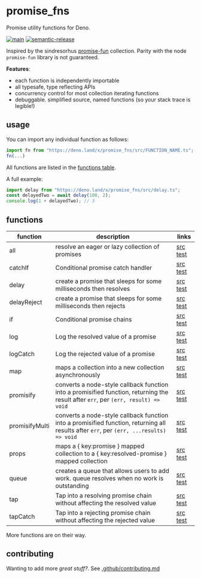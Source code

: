 # promise_fns

Promise utility functions for Deno.

[![main](https://github.com/cdaringe/promise_fns/actions/workflows/main.yml/badge.svg)](https://github.com/cdaringe/promise_fns/actions/workflows/main.yml)
[![semantic-release](https://img.shields.io/badge/%20%20%F0%9F%93%A6%F0%9F%9A%80-semantic--release-e10079.svg)](https://github.com/semantic-release/semantic-release)

Inspired by the sindresorhus
[promise-fun](https://github.com/sindresorhus/promise-fun) collection. Parity
with the node `promise-fun` library is not guaranteed.

**Features**:

- each function is independently importable
- all typesafe, type reflecting APIs
- concurrency control for most collection iterating functions
- debuggable. simplified source, named functions (so your stack trace is
  legible!)

## usage

You can import any individual function as follows:

```ts
import fn from "https://deno.land/x/promise_fns/src/FUNCTION_NAME.ts";
fn(...)
```

All functions are listed in the [functions table](#functions).

A full example:

```ts
import delay from "https://deno.land/x/promise_fns/src/delay.ts";
const delayedTwo = await delay(100, 2);
console.log(1 + delayedTwo); // 3
```

## functions

<!-- LINKS-START -->
<!-- this table is auto-generated. see .rad/docs.ts -->

| function       | description                                                                                                                             | links                                                                |
| -------------- | --------------------------------------------------------------------------------------------------------------------------------------- | -------------------------------------------------------------------- |
| all            | resolve an eager or lazy collection of promises                                                                                         | [src](./src/all.ts) [test](./test/all.test.ts)                       |
| catchIf        | Conditional promise catch handler                                                                                                       | [src](./src/catchIf.ts) [test](./test/catchIf.test.ts)               |
| delay          | create a promise that sleeps for some milliseconds then resolves                                                                        | [src](./src/delay.ts) [test](./test/delay.test.ts)                   |
| delayReject    | create a promise that sleeps for some milliseconds then rejects                                                                         | [src](./src/delayReject.ts) [test](./test/delayReject.test.ts)       |
| if             | Conditional promise chains                                                                                                              | [src](./src/if.ts) [test](./test/if.test.ts)                         |
| log            | Log the resolved value of a promise                                                                                                     | [src](./src/log.ts) [test](./test/log.test.ts)                       |
| logCatch       | Log the rejected value of a promise                                                                                                     | [src](./src/logCatch.ts) [test](./test/logCatch.test.ts)             |
| map            | maps a collection into a new collection asynchronously                                                                                  | [src](./src/map.ts) [test](./test/map.test.ts)                       |
| promisify      | converts a node-style callback function into a promisified function, returning the result after `err`, per `(err, result) => void`      | [src](./src/promisify.ts) [test](./test/promisify.test.ts)           |
| promisifyMulti | converts a node-style callback function into a promisified function, returning all results after `err`, per `(err, ...results) => void` | [src](./src/promisifyMulti.ts) [test](./test/promisifyMulti.test.ts) |
| props          | maps a { key:promise } mapped collection to a { key:resolved-promise } mapped collection                                                | [src](./src/props.ts) [test](./test/props.test.ts)                   |
| queue          | creates a queue that allows users to add work. queue resolves when no work is outstanding                                               | [src](./src/queue.ts) [test](./test/queue.test.ts)                   |
| tap            | Tap into a resolving promise chain without affecting the resolved value                                                                 | [src](./src/tap.ts) [test](./test/tap.test.ts)                       |
| tapCatch       | Tap into a rejecting promise chain without affecting the rejected value                                                                 | [src](./src/tapCatch.ts) [test](./test/tapCatch.test.ts)             |

<!-- LINKS-END -->

More functions are on their way.

## contributing

Wanting to add more _great stuff?_. See
[.github/contributing.md](.github/contributing.md)

